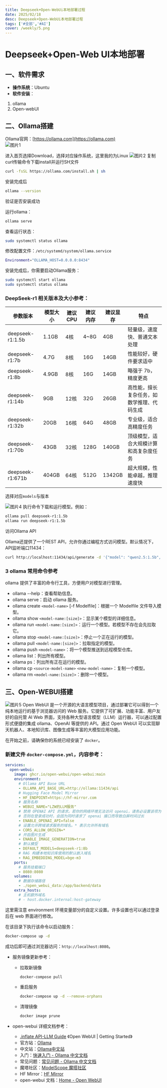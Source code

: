 ```yaml
---
title: Deepseek+Open-WebUi本地部署过程
date: 2025/02/18
desc: Deepseek+Open-WebUi本地部署过程
tags: ['#全部','#AI']
cover: /weekly/5.png
---
```



# Deepseek+Open-Web UI本地部署

## 一、软件需求

* **操作系统**：Ubuntu
* **软件安装**：
1. ollama
2. Open-webUI

## 二、Ollama搭建

Ollama官网：[https://ollama.com](https://ollama.com)  
![图片1](/weekly/1.png)

进入首页选择Download，选择对应操作系统，这里我的为Linux
![图片2](/weekly/2.png)
复制curl传输命令下载install并运行SH文件  

```bash
curl -fsSL https://ollama.com/install.sh | sh
```  

安装完成后  

```bash
ollama --version
```  

验证是否安装成功  

运行ollama：  

```bash
ollama serve
```

查看运行状态：  

```bash
sudo systemctl status ollama
```

修改配置文件：`/etc/systemd/system/ollama.service`  

```bash
Environment="OLLAMA_HOST=0.0.0.0:8434"
```

安装完成后，你需要启动Ollama服务：  

```bash
sudo systemctl start ollama
sudo systemctl status ollama
```

### DeepSeek-r1 相关版本及大小参考：

| 参数版本       | 模型大小 | 建议CPU | 建议内存 | 建议显存 | 特点                           |
|----------------|----------|---------|----------|----------|--------------------------------|
| deepseek-r1:1.5b | 1.1GB    | 4核     | 4~8G     | 4GB      | 轻量级，速度快、普通文本处理   |
| deepseek-r1:7b  | 4.7G     | 8核     | 16G      | 14GB     | 性能较好，硬件要求适中         |
| deepseek-r1:8b  | 4.9GB    | 8核     | 16G      | 14GB     | 略强于 7b，精度更高           |
| deepseek-r1:14b | 9GB      | 12核    | 32G      | 26GB     | 高性能，擅长复杂任务，如数学推理、代码生成 |
| deepseek-r1:32b | 20GB     | 16核    | 64G      | 48GB     | 专业级，适合高精度任务         |
| deepseek-r1:70b | 43GB     | 32核    | 128G     | 140GB    | 顶级模型，适合大规模计算和高复杂度任务 |
| deepseek-r1:671b| 404GB    | 64核    | 512G     | 1342GB   | 超大规模，性能卓越，推理速度快 |

选择对应`models`与版本  

![图片4](/weekly/4.png)
执行命令下载和运行模型。例如：  

```bash
ollama pull deepseek-r1:1.5b
ollama run deepseek-r1:1.5b
```

访问Ollama API  

Ollama还提供了一个REST API，允许你通过编程方式访问模型。默认情况下，API监听端口11434：  

```bash
curl http://localhost:11434/api/generate -d '{"model": "qwen2.5:1.5b", "prompt": "Your prompt here", "stream": false}'
```

### 3 ollama 常用命令参考

 ollama 提供了丰富的命令行工具，方便用户对模型进行管理。  

* ollama --help：查看帮助信息。  
* ollama serve：启动 ollama 服务。  
* ollama create `<model-name>` [-f Modelfile]：根据一个 Modelfile 文件导入模型。  
* ollama show `<model-name:[size]>`：显示某个模型的详细信息。  
* ollama run `<model-name:[size]>`：运行一个模型。若模型不存在会先拉取它。  
* ollama stop `<model-name:[size]>`：停止一个正在运行的模型。  
* ollama pull `<model-name:[size]>`：拉取指定的模型。  
* ollama push `<model-name>`：将一个模型推送到远程模型仓库。  
* ollama list：列出所有模型。  
* ollama ps：列出所有正在运行的模型。  
* ollama cp `<source-model-name>` `<new-model-name>`：复制一个模型。  
* ollama rm `<model-name:[size]>`：删除一个模型。  

## 三、Open-WEBUI搭建  

![图片5](/weekly/5.png)
Open WebUI 是一个开源的大语言模型项目，通过部署它可以得到一个纯本地运行的基于浏览器访问的 Web 服务。它提供了可扩展、功能丰富、用户友好的自托管 AI Web 界面，支持各种大型语言模型（LLM）运行器，可以通过配置形式便捷的集成 ollama、OpenAI 等提供的 API。通过 Open WebUI 可以实现聊天机器人、本地知识库、图像生成等丰富的大模型应用功能。  

在开始之前，请确保你的系统已经安装了 `docker`。

### 新建文件 `docker-compose.yml`，内容参考：  

```yaml
services:
  open-webui:
    image: ghcr.io/open-webui/open-webui:main
    environment:
      # Ollama API Base URL
      - OLLAMA_API_BASE_URL=http://ollama:11434/api
      # Hugging Face Model Mirror
      - HF_ENDPOINT=https://hf-mirror.com  
      # 服务名称
      - WEBUI_NAME="LZW的LLM服务"
      # 禁用 OPENAI API 的请求。若你的网络环境无法访问 openai，请务必设置该项为 false
      # 否则在登录成功时，会因为同时请求了 openai 接口而导致白屏时间过长
      - ENABLE_OPENAI_API=false
      # 设置允许跨域请求服务的域名。* 表示允许所有域名
      - CORS_ALLOW_ORIGIN=*
      # 开启图片生成
      - ENABLE_IMAGE_GENERATION=true
      # 默认模型
      - DEFAULT_MODELS=deepseek-r1:8b
      # RAG 构建本地知识库使用的默认嵌入域名
      - RAG_EMBEDDING_MODEL=bge-m3
    ports:
      # 服务挂载端口
      - 8080:8080
    volumes:
      # 数据存储路径
      - ./open_webui_data:/app/backend/data
    extra_hosts:
      # 主机额外域名
      # - host.docker.internal:host-gateway
```  

这里需注意 environment 环境变量部分的自定义设置。许多设置也可以通过登录后在 web 界面进行修改。

在该目录下执行该命令以启动服务：  

```bash
docker-compose up -d
```

成功后即可通过浏览器访问：`http://localhost:8080`。

* 服务镜像更新参考：  
  * 拉取新镜像  
    ```bash
    docker-compose pull
    ```
  * 重启服务  
    ```bash
    docker-compose up -d --remove-orphans
    ```
  * 清理镜像  
    ```bash
    docker image prune
    ```

* open-webui 详细文档参考：  
  * [.inflate API-LLM Guide](https://api.llm.guide/chat/886ee45b-1d9a-4f09-aa0b-47dc428de97f) 《Open WebUI | Getting Started》  
  * 官方站：[Ollama](https://ollama.com)  
  * 中文站：[Ollama中文站](https://ollama.org.cn)  
  * 入门：[快速入门 - Ollama 中文文档](https://ollama.readthedocs.io/quickstart/)  
  * 常见问题：[常见问题 - Ollama 中文文档](https://ollama.readthedocs.io/faq/)  
  * 魔塔社区：[ModelScope 魔搭社区](https://modelscope.cn)  
  * HF Mirror：[HF Mirror](https://hf-mirror.com)  
  * open-webui 文档：[Home - Open WebUI](https://docs.openwebui.com)